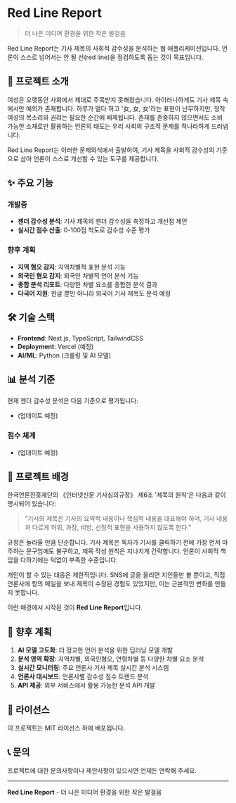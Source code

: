 # Red Line Report

> 더 나은 미디어 환경을 위한 작은 발걸음

Red Line Report는 기사 제목의 사회적 감수성을 분석하는 웹 애플리케이션입니다. 언론이 스스로 넘어서는 안 될 선(red line)을 점검하도록 돕는 것이 목표입니다.

## 🚀 프로젝트 소개

여성은 오랫동안 사회에서 제대로 주목받지 못해왔습니다. 아이러니하게도 기사 제목 속에서만 예외가 존재합니다. 하루가 멀다 하고 '女, 女, 女'라는 표현이 난무하지만, 정작 여성의 목소리와 권리는 필요한 순간에 배제됩니다. 존재를 존중하지 않으면서도 소비 가능한 소재로만 활용하는 언론의 태도는 우리 사회의 구조적 문제를 적나라하게 드러냅니다.

Red Line Report는 이러한 문제의식에서 출발하여, 기사 제목을 사회적 감수성의 기준으로 삼아 언론이 스스로 개선할 수 있는 도구를 제공합니다.

## ✨ 주요 기능

### 개발중
- **젠더 감수성 분석**: 기사 제목의 젠더 감수성을 측정하고 개선점 제안
- **실시간 점수 산출**: 0-100점 척도로 감수성 수준 평가

### 향후 계획
- **지역 혐오 감지**: 지역차별적 표현 분석 기능
- **외국인 혐오 감지**: 외국인 차별적 언어 분석 기능
- **종합 분석 리포트**: 다양한 차별 요소를 종합한 분석 결과
- **다국어 지원**: 한글 뿐만 아니라 외국어 기사 제목도 분석 예정

## 🛠️ 기술 스택

- **Frontend**: Next.js, TypeScript, TailwindCSS
- **Deployment**: Vercel (예정)
- **AI/ML**: Python (크롤링 및 AI 모델)

## 📊 분석 기준

현재 젠더 감수성 분석은 다음 기준으로 평가됩니다:

- (업데이트 예정)

### 점수 체계

- (업데이트 예정)

## 🚦 프로젝트 배경

한국언론진흥재단의 《인터넷신문 기사심의규정》 제6조 '제목의 원칙'은 다음과 같이 명시되어 있습니다:

> "기사의 제목은 기사의 요약적 내용이나 핵심적 내용을 대표해야 하며, 기사 내용과 다르게 허위, 과장, 비방, 선정적 표현을 사용하지 않도록 한다."

규정은 놀라울 만큼 단순합니다. 기사 제목은 독자가 기사를 클릭하기 전에 가장 먼저 마주하는 문구임에도 불구하고, 제목 작성 원칙은 지나치게 간략합니다. 언론이 사회적 책임을 다하기에는 턱없이 부족한 수준입니다.

개인이 할 수 있는 대응은 제한적입니다. SNS에 글을 올리면 지인들만 볼 뿐이고, 직접 언론사에 항의 메일을 보내 제목이 수정된 경험도 있었지만, 이는 근본적인 변화를 만들지 못합니다.

이런 배경에서 시작된 것이 **Red Line Report**입니다.

## 🎯 향후 계획

1. **AI 모델 고도화**: 더 정교한 언어 분석을 위한 딥러닝 모델 개발
2. **분석 영역 확장**: 지역차별, 외국인혐오, 연령차별 등 다양한 차별 요소 분석
3. **실시간 모니터링**: 주요 언론사 기사 제목 실시간 분석 시스템
4. **언론사 대시보드**: 언론사별 감수성 점수 트렌드 분석
5. **API 제공**: 외부 서비스에서 활용 가능한 분석 API 개발

## 📄 라이선스

이 프로젝트는 MIT 라이선스 하에 배포됩니다.

## 📞 문의

프로젝트에 대한 문의사항이나 제안사항이 있으시면 언제든 연락해 주세요.

---

**Red Line Report** - 더 나은 미디어 환경을 위한 작은 발걸음